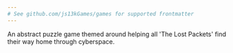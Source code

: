 ```yaml
---
# See github.com/js13kGames/games for supported frontmatter
---
```

An abstract puzzle game themed around helping all 'The Lost Packets' find their way home through cyberspace.